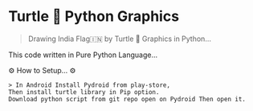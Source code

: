 # Turtle 🐢 Python Graphics 
  >  Drawing India Flag🇮🇳 by Turtle 🐢 Graphics in Python...

   This code written in Pure Python Language...

  ⚙️ How to Setup... ⚙️
    
    > In Android Install Pydroid from play-store,
    Then install turtle library in Pip option.
    Download python script from git repo open on Pydroid Then open it.

